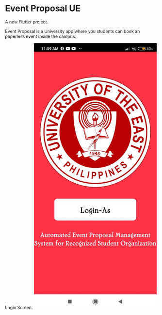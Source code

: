 # Event Proposal UE

A new Flutter project.

Event Proposal is a University app where you students can book an paperless event inside the campus.

Login Screen.
![](lib/photo/Login.jpg)
